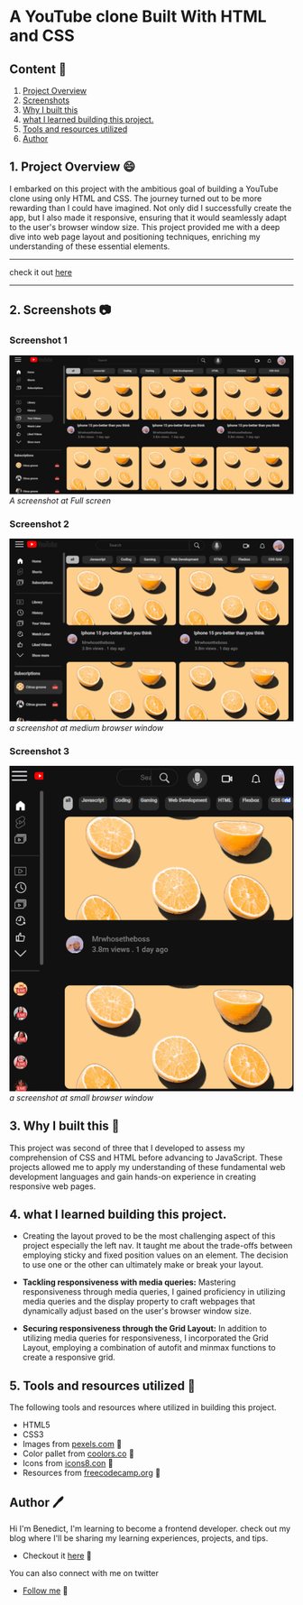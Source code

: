 # A YouTube clone Built With HTML and CSS

## Content :link:

1. [Project Overview](#1-project-overview-😄)
2. [Screenshots](#2-screenshots-📷)
3. [Why I built this](#3-why-i-built-this-❓)
4. [what I learned building this project.](#4-what-i-learned-while-building-this-project)
5. [Tools and resources utilized](#6-tools-and-resources-utilized-🔧)
6. [Author](#7-author-🖊️)


## 1. Project Overview :smile:
I embarked on this project with the ambitious goal of building a YouTube clone using only HTML and CSS. The journey turned out to be more rewarding than I could have imagined. Not only did I successfully create the app, but I also made it responsive, ensuring that it would seamlessly adapt to the user's browser window size. This project provided me with a deep dive into web page layout and positioning techniques, enriching my understanding of these essential elements.

***
check it out [here](https://clonedtube.netlify.app/)
***

## 2. Screenshots :camera:
### Screenshot 1
![Full screen](/img/screenshot-clonedtube.netlify.app-1.png)
*A screenshot at Full screen*


### Screenshot 2
![Medium window](/img/screenshot-clonedtube.netlify.app-md.png)
*a screenshot at medium browser window*

### Screenshot 3
![Smaller Window](/img/screenshot-clonedtube.netlify.app-sm.png)
*a screenshot at small browser window*

## 3. Why I built this :hammer:
This project was second of three that I developed to assess my comprehension of CSS and HTML before advancing to JavaScript. These projects allowed me to apply my understanding of these fundamental web development languages and gain hands-on experience in creating responsive web pages.


## 4. what I learned building this project.
- Creating the layout proved to be the most challenging aspect of this project especially the left nav. It taught me about the trade-offs between employing sticky and fixed position values on an element. The decision to use one or the other can ultimately make or break your layout. 

- **Tackling responsiveness with media queries:** Mastering responsiveness through media queries, I gained proficiency in utilizing media queries and the display property to craft webpages that dynamically adjust based on the user's browser window size.
- **Securing responsiveness through the Grid Layout:** In addition to utilizing media queries for responsiveness, I incorporated the Grid Layout, employing a combination of autofit and minmax functions to create a responsive grid.


## 5. Tools and resources utilized :wrench:
The following tools and resources where utilized in building this project.
- HTML5
- CSS3
- Images from [pexels.com](https://www.pexels.com) :link:
- Color pallet from [coolors.co](https://coolors.co) :link:
- Icons from [icons8.con](https://icons8.com/) :link:
- Resources from [freecodecamp.org](https://www.freecodecamp.org) :link:

## Author :pen:
Hi I'm Benedict, I'm learning to become a frontend developer. check out my blog where I'll be sharing my learning experiences, projects, and tips. 
- Checkout it [here](https://benneythedev.hashnode.dev/) :link: 

You can also connect with me on twitter
- [Follow me](https://www.twitter.com/CodewithNtaji) :link: 
